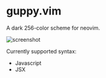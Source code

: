 # guppy.vim

A dark 256-color scheme for neovim.

![screenshot](https://res.cloudinary.com/dwsnssfob/image/upload/v1556284351/guppy.vim.png)

Currently supported syntax:
- Javascript
- JSX

